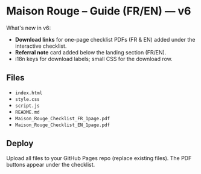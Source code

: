 # Maison Rouge – Guide (FR/EN) — v6

What's new in v6:
- **Download links** for one-page checklist PDFs (FR & EN) added under the interactive checklist.
- **Referral note** card added below the landing section (FR/EN).
- i18n keys for download labels; small CSS for the download row.

## Files
- `index.html`
- `style.css`
- `script.js`
- `README.md`
- `Maison_Rouge_Checklist_FR_1page.pdf`
- `Maison_Rouge_Checklist_EN_1page.pdf`

## Deploy
Upload all files to your GitHub Pages repo (replace existing files). The PDF buttons appear under the checklist.
